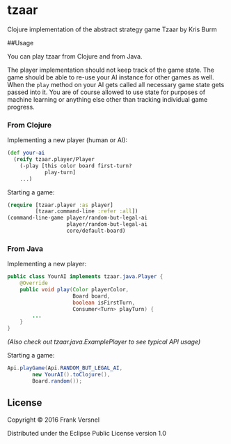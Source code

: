 # tzaar

Clojure implementation of the abstract strategy game Tzaar by Kris Burm

##Usage

You can play tzaar from Clojure and from Java.

The player implementation should not keep track of the game state.
The game should be able to re-use your AI instance for other games as well.
When the `play` method on your AI
gets called all necessary game state gets passed into it.
You are of course allowed to use state for purposes of machine learning or anything
else other than tracking individual game progress.

### From Clojure

Implementing a new player (human or AI):

```clojure
(def your-ai
  (reify tzaar.player/Player
    (-play [this color board first-turn?
            play-turn]
    ...)
```

Starting a game:

```clojure
(require [tzaar.player :as player]
         [tzaar.command-line :refer :all])
(command-line-game player/random-but-legal-ai
                   player/random-but-legal-ai
                   core/default-board)
```

### From Java

Implementing a new player:

```java
public class YourAI implements tzaar.java.Player {
    @Override
    public void play(Color playerColor,
                     Board board,
                     boolean isFirstTurn,
                     Consumer<Turn> playTurn) {
        ...
    }
}
```
*(Also check out tzaar.java.ExamplePlayer to see typical API usage)*

Starting a game:
```java
Api.playGame(Api.RANDOM_BUT_LEGAL_AI,
        new YourAI().toClojure(),
        Board.random());
```

## License

Copyright © 2016 Frank Versnel

Distributed under the Eclipse Public License version 1.0
